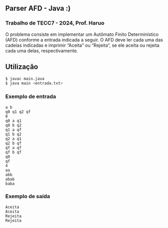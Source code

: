 ## Parser AFD - Java :)
### Trabalho de TECC7 - 2024, Prof. Haruo
O problema consiste em implementar um Autômato Finito Determinístico (AFD) conforme a entrada
indicada a seguir. O AFD deve ler cada uma das cadeias indicadas e imprimir “Aceita” ou “Rejeita”,
se ele aceita ou rejeita cada uma delas, respectivamente. 

## Utilização
```bash
$ javac main.java
$ java main <entrada.txt>
```

### Exemplo de entrada
```
a b
q0 q1 q2 qf
8
q0 a q1
q0 b q2
q1 a qf
q1 b q2
q2 a q1
q2 b qf
qf a qf
qf b qf
q0
qf
4
aa
abb
abab
baba 
```

### Exemplo de saída
```
Aceita
Aceita
Rejeita
Rejeita
```
